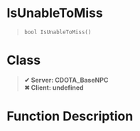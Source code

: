 # IsUnableToMiss
> `bool IsUnableToMiss()`
# Class
> __✔ Server: CDOTA_BaseNPC__  
> __✖ Client: undefined__  
# Function Description

